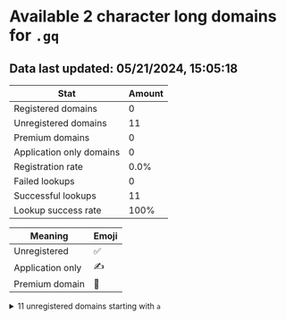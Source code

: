 # Available 2 character long domains for `.gq`

## Data last updated: 05/21/2024, 15:05:18

|Stat|Amount|
|--|--|
|Registered domains|0|
|Unregistered domains|11|
|Premium domains|0|
|Application only domains|0|
|Registration rate|0.0%|
|Failed lookups|0|
|Successful lookups|11|
|Lookup success rate|100%|


|Meaning|Emoji|
|--|--|
|Unregistered|:white_check_mark:|
|Application only|:writing_hand:|
|Premium domain|:gem:|

<details>
<summary>11 unregistered domains starting with <bold><code>a</code></bold></summary>

|Type|Domain|
|--|--|
|:white_check_mark:|`aa.gq`|
|:white_check_mark:|`ab.gq`|
|:white_check_mark:|`ac.gq`|
|:white_check_mark:|`ad.gq`|
|:white_check_mark:|`ae.gq`|
|:white_check_mark:|`af.gq`|
|:white_check_mark:|`ag.gq`|
|:white_check_mark:|`ah.gq`|
|:white_check_mark:|`ai.gq`|
|:white_check_mark:|`aj.gq`|
|:white_check_mark:|`ak.gq`|
</details>